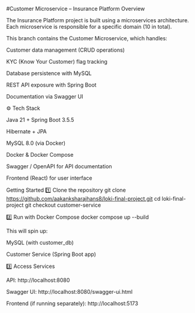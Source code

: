 #Customer Microservice – Insurance Platform
 Overview

The Insurance Platform project is built using a microservices architecture.
Each microservice is responsible for a specific domain (10 in total).

This branch contains the Customer Microservice, which handles:

Customer data management (CRUD operations)

KYC (Know Your Customer) flag tracking

Database persistence with MySQL

REST API exposure with Spring Boot

Documentation via Swagger UI

⚙️ Tech Stack

Java 21 + Spring Boot 3.5.5

Hibernate + JPA

MySQL 8.0 (via Docker)

Docker & Docker Compose

Swagger / OpenAPI for API documentation

Frontend (React) for user interface

 Getting Started
1️⃣ Clone the repository
git clone https://github.com/aakanksharajhans8/loki-final-project.git
cd loki-final-project
git checkout customer-service

2️⃣ Run with Docker Compose
docker compose up --build


This will spin up:

MySQL (with customer_db)

Customer Service (Spring Boot app)

3️⃣ Access Services

API: http://localhost:8080

Swagger UI: http://localhost:8080/swagger-ui.html

Frontend (if running separately): http://localhost:5173
